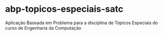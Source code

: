 # abp-topicos-especiais-satc
Aplicação Baseada em Problema para a disciplina de Tópicos Especiais do curso de Engenharia da Computação
